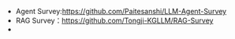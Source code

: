 - Agent Survey:https://github.com/Paitesanshi/LLM-Agent-Survey
- RAG Survey：https://github.com/Tongji-KGLLM/RAG-Survey
- 